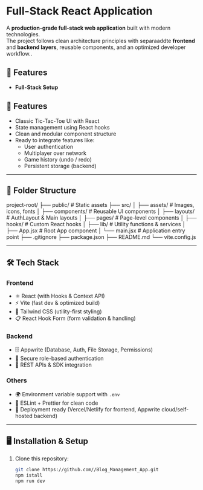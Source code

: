 # Full-Stack React Application

A **production-grade full-stack web application** built with modern technologies.  
The project follows clean architecture principles with separaaddte **frontend** and **backend layers**, reusable components, and an optimized developer workflow.. 

## 🚀 Features
- **Full-Stack Setup**
 ## 🚀 Features
- Classic Tic-Tac-Toe UI with React
- State management using React hooks
- Clean and modular component structure
- Ready to integrate features like:
  - User authentication
  - Multiplayer over network
  - Game history (undo / redo)
  - Persistent storage (backend)
---

## 📂 Folder Structure

project-root/
├── public/ # Static assets
├── src/
│ ├── assets/ # Images, icons, fonts
│ ├── components/ # Reusable UI components
│ ├── layouts/ # AuthLayout & Main layouts
│ ├── pages/ # Page-level components
│ ├── hooks/ # Custom React hooks
│ ├── lib/ # Utility functions & services
│ ├── App.jsx # Root App component
│ └── main.jsx # Application entry point
├── .gitignore
├── package.json
├── README.md
└── vite.config.js


---

## 🛠️ Tech Stack

### **Frontend**
- ⚛️ React (with Hooks & Context API)  
- ⚡ Vite (fast dev & optimized build)  
- 🎨 Tailwind CSS (utility-first styling)  
- 📋 React Hook Form (form validation & handling)  

### **Backend**
- 🗄️ Appwrite (Database, Auth, File Storage, Permissions)  
- 🔑 Secure role-based authentication  
- 📡 REST APIs & SDK integration  

### **Others**
- 🌍 Environment variable support with `.env`  
- 🔧 ESLint + Prettier for clean code  
- 🚀 Deployment ready (Vercel/Netlify for frontend, Appwrite cloud/self-hosted backend)  

---

## 🖥️ Installation & Setup

1. Clone this repository:
   ```bash
   git clone https://github.com//Blog_Management_App.git
   npm istall
   npm run dev


